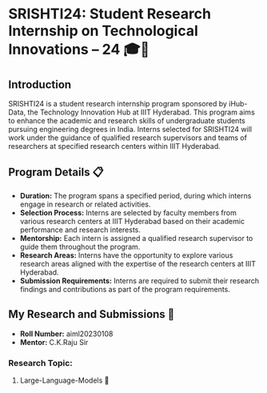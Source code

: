 # SRISHTI24: Student Research Internship on Technological Innovations – 24 🎓🔬

## Introduction
SRISHTI24 is a student research internship program sponsored by iHub-Data, the Technology Innovation Hub at IIIT Hyderabad. This program aims to enhance the academic and research skills of undergraduate students pursuing engineering degrees in India. Interns selected for SRISHTI24 will work under the guidance of qualified research supervisors and teams of researchers at specified research centers within IIIT Hyderabad.

## Program Details 📋
- **Duration:** The program spans a specified period, during which interns engage in research or related activities.
- **Selection Process:** Interns are selected by faculty members from various research centers at IIIT Hyderabad based on their academic performance and research interests.
- **Mentorship:** Each intern is assigned a qualified research supervisor to guide them throughout the program.
- **Research Areas:** Interns have the opportunity to explore various research areas aligned with the expertise of the research centers at IIIT Hyderabad.
- **Submission Requirements:** Interns are required to submit their research findings and contributions as part of the program requirements.

## My Research and Submissions 📝
- **Roll Number:** aiml20230108
- **Mentor:** C.K.Raju Sir

### Research Topic:
1. Large-Language-Models 🤖
